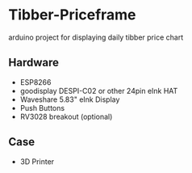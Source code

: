 # Tibber-Priceframe
arduino project for displaying daily tibber price chart

## Hardware
- ESP8266
- goodisplay DESPI-C02 or other 24pin eInk HAT
- Waveshare 5.83" eInk Display
- Push Buttons
- RV3028 breakout (optional)

## Case
- 3D Printer




